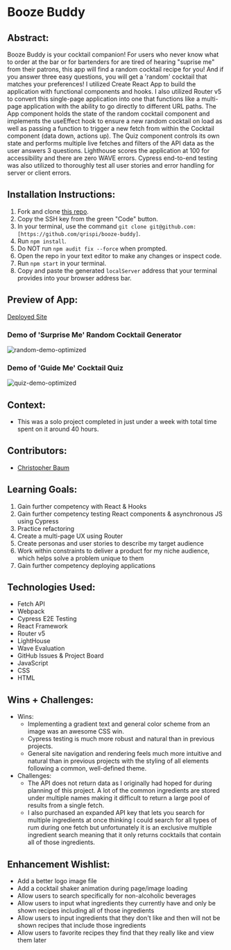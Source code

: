 # Booze Buddy

## Abstract:
[//]: <>
Booze Buddy is your cocktail companion! For users who never know what to order at the bar or for bartenders for are tired of hearing "suprise me" from their patrons, this app will find a random cocktail recipe for you! And if you answer three easy questions, you will get a 'random' cocktail that matches your preferences! 
I utilized Create React App to build the application with functional components and hooks. I also utilized Router v5 to convert this single-page application into one that functions like a multi-page application with the ability to go directly to different URL paths. The App component holds the state of the random cocktail component and implements the useEffect hook to ensure a new random cocktail on load as well as passing a function to trigger a new fetch from within the Cocktail component (data down, actions up). The Quiz component controls its own state and performs multiple live fetches and filters of the API data as the user answers 3 questions. Lighthouse scores the application at 100 for accessibility and there are zero WAVE errors. Cypress end-to-end testing was also utilized to thoroughly test all user stories and error handling for server or client errors.

## Installation Instructions:
[//]: <>
1. Fork and clone [this repo](https://github.com/qrispi/booze-buddy).
1. Copy the SSH key from the green "Code" button.
1. In your terminal, use the command `git clone git@github.com:[https://github.com/qrispi/booze-buddy]`.
1. Run `npm install`.
1. Do NOT run `npm audit fix --force` when prompted.
1. Open the repo in your text editor to make any changes or inspect code.
1. Run `npm start` in your terminal.
1. Copy and paste the generated `localServer` address that your terminal provides into your browser address bar.

## Preview of App:
[//]: <>

[Deployed Site](https://booze-buddy.vercel.app/)

### Demo of 'Surprise Me' Random Cocktail Generator

![random-demo-optimized](https://user-images.githubusercontent.com/24902544/233884422-b1c063b0-1328-49e0-ad45-98dc5fddc327.gif)

### Demo of 'Guide Me' Cocktail Quiz

![quiz-demo-optimized](https://user-images.githubusercontent.com/24902544/233884524-1ebfdf24-1063-4718-88b7-7cdf66b6ed40.gif)

## Context:
[//]: <> 
- This was a solo project completed in just under a week with total time spent on it around 40 hours.

## Contributors:
[//]: <>
- [Christopher Baum](https://github.com/qrispi)

## Learning Goals:
[//]: <>
1. Gain further competency with React & Hooks
1. Gain further competency testing React components & asynchronous JS using Cypress
1. Practice refactoring
1. Create a multi-page UX using Router
1. Create personas and user stories to describe my target audience
1. Work within constraints to deliver a product for my niche audience, which helps solve a problem unique to them
1. Gain further competency deploying applications

## Technologies Used:
[//]: <>
- Fetch API
- Webpack
- Cypress E2E Testing
- React Framework
- Router v5
- LightHouse
- Wave Evaluation
- GitHub Issues & Project Board
- JavaScript
- CSS
- HTML

## Wins + Challenges:
[//]: <>
- Wins:
  - Implementing a gradient text and general color scheme from an image was an awesome CSS win.
  - Cypress testing is much more robust and natural than in previous projects.
  - General site navigation and rendering feels much more intuitive and natural than in previous projects with the styling of all elements following a common, well-defined theme.
- Challenges:
  - The API does not return data as I originally had hoped for during planning of this project. A lot of the common ingredients are stored under multiple names making it difficult to return a large pool of results from a single fetch.
  - I also purchased an expanded API key that lets you search for multiple ingredients at once thinking I could search for all types of rum during one fetch but unfortunately it is an exclusive multiple ingredient search meaning that it only returns cocktails that contain all of those ingredients.
  
## Enhancement Wishlist:
[//]: <>
- Add a better logo image file
- Add a cocktail shaker animation during page/image loading
- Allow users to search specifically for non-alcoholic beverages
- Allow users to input what ingredients they currently have and only be shown recipes including all of those ingredients
- Allow users to input ingredients that they don't like and then will not be shown recipes that include those ingredients
- Allow users to favorite recipes they find that they really like and view them later
